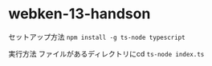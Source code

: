 # webken-13-handson

セットアップ方法
`npm install -g ts-node typescript`

実行方法
ファイルがあるディレクトリにcd
`ts-node index.ts`

